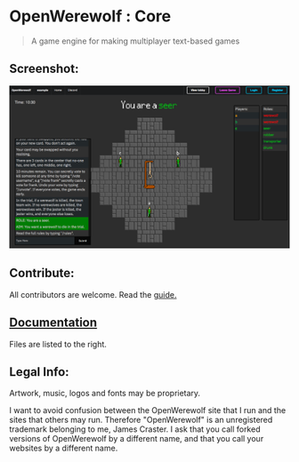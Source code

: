 # OpenWerewolf : Core

> A game engine for making multiplayer text-based games

## Screenshot:
![An image of the OpenWerewolf client](https://github.com/JamesCraster/OpenWerewolf-Core/blob/master/Screenshot.png)

## Contribute:
All contributors are welcome. Read the [guide.](https://github.com/JamesCraster/OpenWerewolf/wiki/Contributing)

## [Documentation](https://jamescraster.github.io/OpenWerewolf-Releases/index.html)
Files are listed to the right.

## Legal Info:
Artwork, music, logos and fonts may be proprietary.

I want to avoid confusion between the OpenWerewolf site that I run and the sites that others may run.
Therefore "OpenWerewolf" is an unregistered trademark belonging to me, James Craster.
I ask that you call forked versions of OpenWerewolf by a different name, and that you call your websites by a different name.




